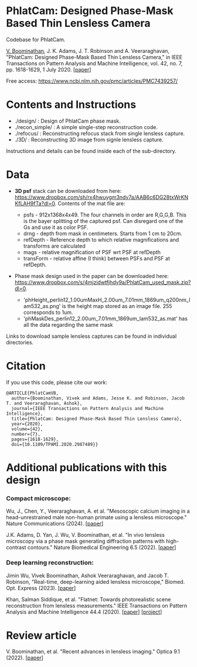# PhlatCam: Designed Phase-Mask Based Thin Lensless Camera
Codebase for PhlatCam.

[V. Boominathan](https://vivekboominathan.com/), J. K. Adams, J. T. Robinson and A. Veeraraghavan, "PhlatCam: Designed Phase-Mask Based Thin Lensless Camera," in IEEE Transactions on Pattern Analysis and Machine Intelligence, vol. 42, no. 7, pp. 1618-1629, 1 July 2020. \[[paper](https://doi.org/10.1109/TPAMI.2020.2987489)\]

Free access: https://www.ncbi.nlm.nih.gov/pmc/articles/PMC7439257/

# Contents and Instructions

- ./design/ : Design of PhlatCam phase mask.
- ./recon_simple/ : A simple single-step reconstruction code.
- ./refocus/ : Reconstructing refocus stack from single lensless capture.
- ./3D/ : Reconstructing 3D image from signle lensless capture.

Instructions and details can be found inside each of the sub-directory.

# Data
- **3D psf** stack can be downloaded from here: https://www.dropbox.com/sh/rx4hwuygm3ndv7a/AAB6c6DG28txWrKNKfLAH9fTa?dl=0. Contents of the mat file are:
  - psfs - 912x1368x4x49. The four channels in order are R,G,G,B. This is the bayer splitting of the captured psf. Can disregard one of the Gs and use it as color PSF.
  - drng - depth from mask in centimeters. Starts from 1 cm to 20cm.
  - refDepth - Reference depth to which relative magnifications and transforms are calculated
  - mags - relative magnification of PSF wrt PSF at refDepth
  - transForm - relative affine (I think) between PSFs and PSF at refDepth.
  
- Phase mask design used in the paper can be downloaded here: https://www.dropbox.com/s/4mjzidwtfjhdy9a/PhlatCam_used_mask.zip?dl=0.
  - 'phHeight_perlin12_1.00umMaxH_2.00um_7.01mm_1869um_q200nm_lam532_as.png' is the height map stored as an image file. 255 corresponds to 1um.
  - 'phMaskDes_perlin12_2.00um_7.01mm_1869um_lam532_as.mat' has all the data regarding the same mask
  
Links to download sample lensless captures can be found in individual directories.

# Citation

If you use this code, please cite our work:
```
@ARTICLE{PhlatCamVB,
  author={Boominathan, Vivek and Adams, Jesse K. and Robinson, Jacob T. and Veeraraghavan, Ashok},
  journal={IEEE Transactions on Pattern Analysis and Machine Intelligence}, 
  title={PhlatCam: Designed Phase-Mask Based Thin Lensless Camera}, 
  year={2020},
  volume={42},
  number={7},
  pages={1618-1629},
  doi={10.1109/TPAMI.2020.2987489}}
```

# Additional publications with this design

### Compact microscope:

Wu, J., Chen, Y., Veeraraghavan, A. et al. "Mesoscopic calcium imaging in a head-unrestrained male non-human primate using a lensless microscope." Nature Communications (2024). \[[paper](https://doi.org/10.1038/s41467-024-45417-6)\]

J.K. Adams, D. Yan, J. Wu, V. Boominathan, et al. "In vivo lensless microscopy via a phase mask generating diffraction patterns with high-contrast contours." Nature Biomedical Engineering 6.5 (2022). \[[paper](https://doi.org/10.1038/s41551-022-00851-z)\]

### Deep learning reconstruction:

Jimin Wu, Vivek Boominathan, Ashok Veeraraghavan, and Jacob T. Robinson, "Real-time, deep-learning aided lensless microscope," Biomed. Opt. Express (2023). \[[paper](https://opg.optica.org/boe/fulltext.cfm?uri=boe-14-8-4037)\]

Khan, Salman Siddique, et al. "Flatnet: Towards photorealistic scene reconstruction from lensless measurements." IEEE Transactions on Pattern Analysis and Machine Intelligence 44.4 (2020). \[[paper](https://arxiv.org/abs/2010.15440)\] \[[project](https://siddiquesalman.github.io/flatnet/)\]

# Review article

V. Boominathan, et al. "Recent advances in lensless imaging." Optica 9.1 (2022). \[[paper](https://doi.org/10.1364/OPTICA.431361)\]

